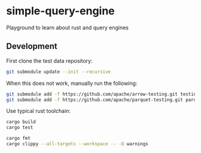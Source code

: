 # simple-query-engine
Playground to learn about rust and query engines


## Development
First clone the test data repository:

```bash
git submodule update --init --recursive
```

When this does not work, manually run the following:

```bash
git submodule add -f https://github.com/apache/arrow-testing.git testing
git submodule add -f https://github.com/apache/parquet-testing.git parquet-testing
```

Use typical rust toolchain:

```bash
cargo build
cargo test

cargo fmt
cargo clippy --all-targets --workspace -- -D warnings
```

